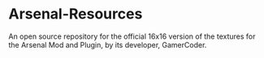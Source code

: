 # Arsenal-Resources

An open source repository for the official 16x16 version of the textures for the Arsenal Mod and Plugin, by its developer, GamerCoder.
